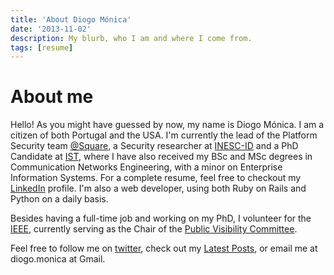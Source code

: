 ```yaml
---
title: 'About Diogo Mónica'
date: '2013-11-02'
description: My blurb, who I am and where I come from.
tags: [resume]
---
```


<div class="page-header">
  <h1>About me</h1>
</div>
<div itemscope itemtype="http://schema.org/Person">

  <p>Hello! As you might have guessed by now, my name is <span itemprop="name">Diogo Mónica</span>. I am a citizen of both <ux class="ptgreen">Port</ux><ux class="ptred">ugal</ux> and the <ux class="usablue">U</ux><ux class="usared">S</ux><ux class="usablue">A</ux>. I'm currently the <span itemprop="title">lead of the <ux class="highlight">Platform Security</ux> team</span> <a href="https://squareup.com/"><span itemprop="affiliation">@Square</span></a>, a Security researcher at <a href="http://www.inesc-id.pt/">INESC-ID</a> and a <ux class="highlight">PhD Candidate</ux> at <a href="http://www.ist.utl.pt">IST</a>, where I have also received my <span alt="Finished in 2007">BSc</span> and <span alt="Finished in 2009">MSc</span> degrees in Communication Networks Engineering, with a minor on Enterprise Information Systems. For a complete resume, feel free to checkout my <a href="https://www.linkedin.com/in/diogomonica">LinkedIn</a> profile. I'm also a web developer, using both Ruby on Rails and Python on a daily basis.</p>
  <p>Besides having a full-time job and working on my PhD, I volunteer for the <a href="http://ieee.org">IEEE</a>, currently serving as the Chair of the <a href="http://www.ieee.org/about/corporate/public_visibility/index.html">Public Visibility Committee</a>.</p>

  <p>Feel free to follow me on <a href="http://twitter.com/diogomonica">twitter</a>, check out my <a href="/latest_posts">Latest Posts</a>, or email me at diogo.monica at Gmail.</p>
</div>


